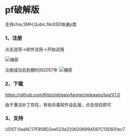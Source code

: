 # pf破解版
支持chia,SMH,Qubic,NoSSD快速p盘
### 1、注册
点击选项->软件试用->开始试用

![捕获](https://github.com/KitoUnit/easyfarmer/assets/166900367/850723eb-5198-4c33-aa29-b7d97d8a4899)

注册成功后到期时间2057年
![捕获](https://github.com/KitoUnit/easyfarmer/assets/166900367/8f125010-7016-40fb-80e3-ecb466b6f6db)

### 2、下载
https://github.com/KitoUnit/easyfarmer/releases/tag/V1.0

由于激活补丁存在，有些杀毒软件会乱报，点击信任即可

### 3、支持
UDST:0xdAC17F958D2ee523a2206206994597C13D831ec7


